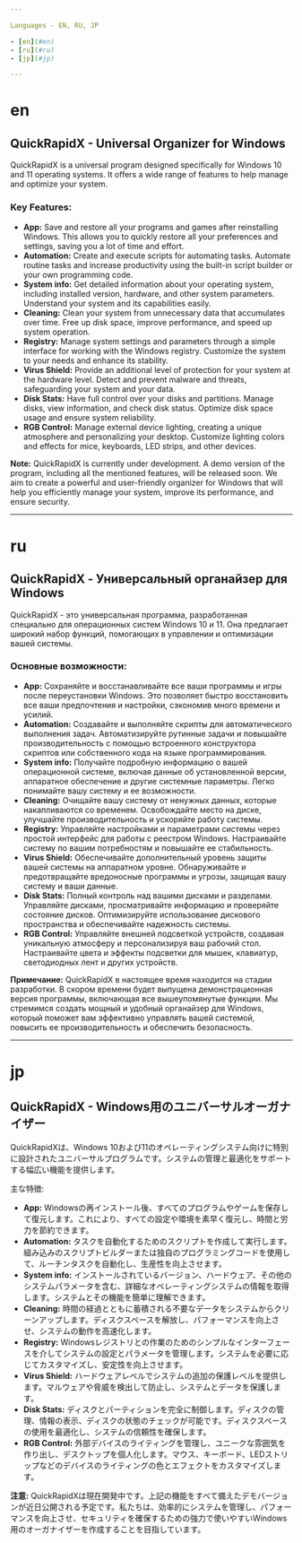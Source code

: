 ```yaml
---

Languages - EN, RU, JP

- [en](#en) 
- [ru](#ru) 
- [jp](#jp) 

---
```



# en

## QuickRapidX - Universal Organizer for Windows
QuickRapidX is a universal program designed specifically for Windows 10 and 11 operating systems. It offers a wide range of features to help manage and optimize your system.

### Key Features:
- **App:** Save and restore all your programs and games after reinstalling Windows. This allows you to quickly restore all your preferences and settings, saving you a lot of time and effort.
- **Automation:** Create and execute scripts for automating tasks. Automate routine tasks and increase productivity using the built-in script builder or your own programming code.
- **System info:** Get detailed information about your operating system, including installed version, hardware, and other system parameters. Understand your system and its capabilities easily.
- **Cleaning:** Clean your system from unnecessary data that accumulates over time. Free up disk space, improve performance, and speed up system operation.
- **Registry:** Manage system settings and parameters through a simple interface for working with the Windows registry. Customize the system to your needs and enhance its stability.
- **Virus Shield:** Provide an additional level of protection for your system at the hardware level. Detect and prevent malware and threats, safeguarding your system and your data.
- **Disk Stats:** Have full control over your disks and partitions. Manage disks, view information, and check disk status. Optimize disk space usage and ensure system reliability.
- **RGB Control:** Manage external device lighting, creating a unique atmosphere and personalizing your desktop. Customize lighting colors and effects for mice, keyboards, LED strips, and other devices.

**Note:** QuickRapidX is currently under development. A demo version of the program, including all the mentioned features, will be released soon. We aim to create a powerful and user-friendly organizer for Windows that will help you efficiently manage your system, improve its performance, and ensure security.

---

# ru

## QuickRapidX - Универсальный органайзер для Windows
QuickRapidX - это универсальная программа, разработанная специально для операционных систем Windows 10 и 11. Она предлагает широкий набор функций, помогающих в управлении и оптимизации вашей системы.

### Основные возможности:
- **App:** Сохраняйте и восстанавливайте все ваши программы и игры после переустановки Windows. Это позволяет быстро восстановить все ваши предпочтения и настройки, сэкономив много времени и усилий.
- **Automation:** Создавайте и выполняйте скрипты для автоматического выполнения задач. Автоматизируйте рутинные задачи и повышайте производительность с помощью встроенного конструктора скриптов или собственного кода на языке программирования.
- **System info:** Получайте подробную информацию о вашей операционной системе, включая данные об установленной версии, аппаратное обеспечение и другие системные параметры. Легко понимайте вашу систему и ее возможности.
- **Cleaning:** Очищайте вашу систему от ненужных данных, которые накапливаются со временем. Освобождайте место на диске, улучшайте производительность и ускоряйте работу системы.
- **Registry:** Управляйте настройками и параметрами системы через простой интерфейс для работы с реестром Windows. Настраивайте систему по вашим потребностям и повышайте ее стабильность.
- **Virus Shield:** Обеспечивайте дополнительный уровень защиты вашей системы на аппаратном уровне. Обнаруживайте и предотвращайте вредоносные программы и угрозы, защищая вашу систему и ваши данные.
- **Disk Stats:** Полный контроль над вашими дисками и разделами. Управляйте дисками, просматривайте информацию и проверяйте состояние дисков. Оптимизируйте использование дискового пространства и обеспечивайте надежность системы.
- **RGB Control:** Управляйте внешней подсветкой устройств, создавая уникальную атмосферу и персонализируя ваш рабочий стол. Настраивайте цвета и эффекты подсветки для мышек, клавиатур, светодиодных лент и других устройств.

**Примечание:** QuickRapidX в настоящее время находится на стадии разработки. В скором времени будет выпущена демонстрационная версия программы, включающая все вышеупомянутые функции. Мы стремимся создать мощный и удобный органайзер для Windows, который поможет вам эффективно управлять вашей системой, повысить ее производительность и обеспечить безопасность.

---

# jp

## QuickRapidX - Windows用のユニバーサルオーガナイザー
QuickRapidXは、Windows 10および11のオペレーティングシステム向けに特別に設計されたユニバーサルプログラムです。システムの管理と最適化をサポートする幅広い機能を提供します。

主な特徴:
- **App:** Windowsの再インストール後、すべてのプログラムやゲームを保存して復元します。これにより、すべての設定や環境を素早く復元し、時間と労力を節約できます。
- **Automation:** タスクを自動化するためのスクリプトを作成して実行します。組み込みのスクリプトビルダーまたは独自のプログラミングコードを使用して、ルーチンタスクを自動化し、生産性を向上させます。
- **System info:** インストールされているバージョン、ハードウェア、その他のシステムパラメータを含む、詳細なオペレーティングシステムの情報を取得します。システムとその機能を簡単に理解できます。
- **Cleaning:** 時間の経過とともに蓄積される不要なデータをシステムからクリーンアップします。ディスクスペースを解放し、パフォーマンスを向上させ、システムの動作を高速化します。
- **Registry:** Windowsレジストリとの作業のためのシンプルなインターフェースを介してシステムの設定とパラメータを管理します。システムを必要に応じてカスタマイズし、安定性を向上させます。
- **Virus Shield:** ハードウェアレベルでシステムの追加の保護レベルを提供します。マルウェアや脅威を検出して防止し、システムとデータを保護します。
- **Disk Stats:** ディスクとパーティションを完全に制御します。ディスクの管理、情報の表示、ディスクの状態のチェックが可能です。ディスクスペースの使用を最適化し、システムの信頼性を確保します。
- **RGB Control:** 外部デバイスのライティングを管理し、ユニークな雰囲気を作り出し、デスクトップを個人化します。マウス、キーボード、LEDストリップなどのデバイスのライティングの色とエフェクトをカスタマイズします。

**注意:** QuickRapidXは現在開発中です。上記の機能をすべて備えたデモバージョンが近日公開される予定です。私たちは、効率的にシステムを管理し、パフォーマンスを向上させ、セキュリティを確保するための強力で使いやすいWindows用のオーガナイザーを作成することを目指しています。


